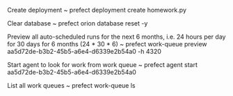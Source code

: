Create deployment ~ prefect deployment create homework.py

Clear database ~ prefect orion database reset -y

Preview all auto-scheduled runs for the next 6 months, 
i.e. 24 hours per day for 30 days for 6 months (24 * 30 * 6) ~
prefect work-queue preview aa5d72de-b3b2-45b5-a6e4-d6339e2b54a0 -h 4320

Start agent to look for work from work queue <ID>
~ 
prefect agent start aa5d72de-b3b2-45b5-a6e4-d6339e2b54a0

List all work queues ~ prefect work-queue ls
